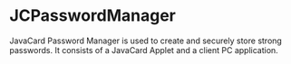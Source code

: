 # JCPasswordManager
JavaCard Password Manager is used to create and securely store strong passwords. It consists of a JavaCard Applet and a client PC application.
